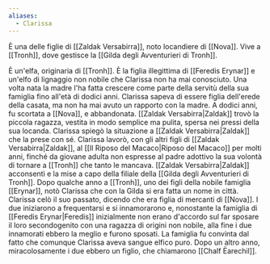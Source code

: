 ```yaml
---
aliases:
  - Clarissa
---
```



È una delle figlie di [[Zaldak Versabirra]], noto locandiere di [[Nova]]. 
Vive a [[Tronh]], dove gestisce la [[Gilda degli Avventurieri di Tronh]]. 


È un'elfa, originaria di [[Tronh]]. È la figlia illegittima di [[Feredis Erynar]] e un'elfo di lignaggio non nobile che Clarissa non ha mai conosciuto. Una volta nata la madre l'ha fatta crescere come parte della servitù della sua famiglia fino all'età di dodici anni. Clarissa sapeva di essere figlia dell'erede della casata, ma non ha mai avuto un rapporto con la madre. 
A dodici anni, fu scortata a [[Nova]], e abbandonata. [[Zaldak Versabirra|Zaldak]] trovò la piccola ragazza, vestita in modo semplice ma pulita, spersa nei pressi della sua locanda. Clarissa spiegò la situazione a [[Zaldak Versabirra|Zaldak]] che la prese con sé. Clarissa lavorò, con gli altri figli di [[Zaldak Versabirra|Zaldak]], al [[Il Riposo del Macaco|Riposo del Macaco]] per molti anni, finché da giovane adulta non espresse al padre adottivo la sua volontà di tornare a [[Tronh]] che tanto le mancava. 
[[Zaldak Versabirra|Zaldak]] acconsentì e la mise a capo della filiale della [[Gilda degli Avventurieri di Tronh]]. 
Dopo qualche anno a [[Tronh]], uno dei figli della nobile famiglia [[Erynar]], notò Clarissa che con la Gilda si era fatta un nome in città. Clarissa celò il suo passato, dicendo che era figlia di mercanti di [[Nova]]. I due iniziarono a frequentarsi e si innamorarono e, nonostante la famiglia di [[Feredis Erynar|Feredis]] inizialmente non erano d'accordo sul far sposare il loro secondogenito con una ragazza di origini non nobile, alla fine i due innamorati ebbero la meglio e furono sposati. La famiglia fu convinta dal fatto che comunque Clarissa aveva sangue elfico puro. 
Dopo un altro anno, miracolosamente i due ebbero un figlio, che chiamarono [[Chalf Ëarechil]].